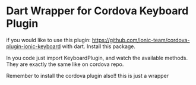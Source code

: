 # Dart Wrapper for Cordova Keyboard Plugin
if you would like to use this plugin: https://github.com/ionic-team/cordova-plugin-ionic-keyboard with dart. Install this package.

In you code just import KeyboardPlugin, and watch the available methods.
They are exactly the same like on cordova repo.

Remember to install the cordova plugin also!! this is just a wrapper